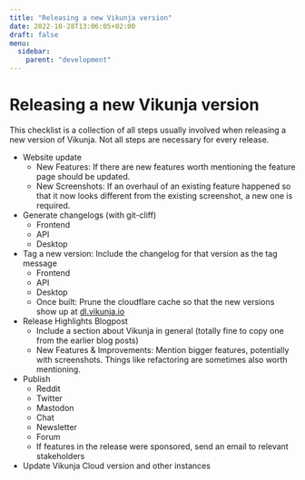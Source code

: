```yaml
---
title: "Releasing a new Vikunja version"
date: 2022-10-28T13:06:05+02:00
draft: false
menu:
  sidebar:
    parent: "development"
---
```


# Releasing a new Vikunja version

This checklist is a collection of all steps usually involved when releasing a new version of Vikunja.
Not all steps are necessary for every release.

* Website update
	* New Features: If there are new features worth mentioning the feature page should be updated.
	* New Screenshots: If an overhaul of an existing feature happened so that it now looks different from the existing screenshot, a new one is required.
* Generate changelogs (with git-cliff)
	* Frontend
	* API
	* Desktop
* Tag a new version: Include the changelog for that version as the tag message
	* Frontend
	* API
	* Desktop
	* Once built: Prune the cloudflare cache so that the new versions show up at [dl.vikunja.io](https://dl.vikunja.io/)
* Release Highlights Blogpost
	* Include a section about Vikunja in general (totally fine to copy one from the earlier blog posts)
	* New Features & Improvements: Mention bigger features, potentially with screenshots. Things like refactoring are sometimes also worth mentioning.
* Publish
	* Reddit
	* Twitter
	* Mastodon
	* Chat
	* Newsletter
	* Forum
	* If features in the release were sponsored, send an email to relevant stakeholders
* Update Vikunja Cloud version and other instances
